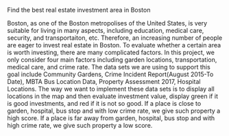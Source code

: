 Find the best real estate investment area in Boston

Boston, as one of the Boston metropolises of the United States, is very suitable for living in many aspects, including education, medical care, security, and transportaiton, etc. Therefore, an increasing number of people are eager to invest real estate in Boston. To evaluate whether a certain area is worth investing, there are many complicated factors. In this project, we only consider four main factors including garden locations, transportation, medical care, and crime rate. The data sets we are using to support this goal include Community Gardens, Crime Incident Report(August 2015-To Date), MBTA Bus Location Data, Property Assessment 2017, Hospital Locations. The way we want to implement these data sets is to display all locations in the map and then evaluate investment value, display green if it is good investments, and red if it is not so good. If a place is close to garden, hospital, bus stop and with low crime rate, we give such property a high score. If a place is far away from garden, hospital, bus stop and with high crime rate, we give such property a low score.


